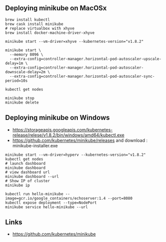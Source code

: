 ## Deploying minikube on MacOSx
```
brew install kubectl
brew cask install minikube
# replace virtualbox with xhyve
brew install docker-machine-driver-xhyve

minikube start --vm-driver=xhyve --kubernetes-version="v1.8.2"

minikube start \
  --memory 8096 \
  --extra-config=controller-manager.horizontal-pod-autoscaler-upscale-delay=1m \
  --extra-config=controller-manager.horizontal-pod-autoscaler-downscale-delay=2m \
  --extra-config=controller-manager.horizontal-pod-autoscaler-sync-period=10s

kubectl get nodes
```

```
minikube stop
minikube delete
```

## Deploying minikube on Windows
* https://storageapis.googleapis.com/kubernetes-release/relese/v1.8.2/bin/windows/amd64/kubectl.exe
* https://github.com/kubernetes/minikube/releases and download : minikube-installer.exe

```
minikube start --vm-driver=hyperv --kubernetes-version="v1.8.2"
kubectl get nodes
# launch dashboard
minikube dashboard
# view dashboard url
minikube dashboard --url
# Show IP of cluster
minikube ip
```

```
kubectl run hello-minikube --image=gcr.io/google_containers/echoserver:1.4 --port=8080
kubectl expose deployment --type=NodePort
minikube service hello-minikube --url
```

## Links
* https://github.com/kubernetes/minikube
